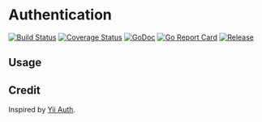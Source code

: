 # Authentication
[![Build Status](https://travis-ci.org/clevergo/auth.svg?branch=master)](https://travis-ci.org/clevergo/auth)
[![Coverage Status](https://coveralls.io/repos/github/clevergo/auth/badge.svg?branch=master)](https://coveralls.io/github/clevergo/auth?branch=master)
[![GoDoc](https://img.shields.io/badge/godoc-reference-blue)](https://pkg.go.dev/github.com/clevergo/auth)
[![Go Report Card](https://goreportcard.com/badge/github.com/clevergo/auth)](https://goreportcard.com/report/github.com/clevergo/auth)
[![Release](https://img.shields.io/github/release/clevergo/auth.svg?style=flat-square)](https://github.com/clevergo/auth/releases)

## Usage


## Credit

Inspired by [Yii Auth](https://github.com/yiisoft/auth).
